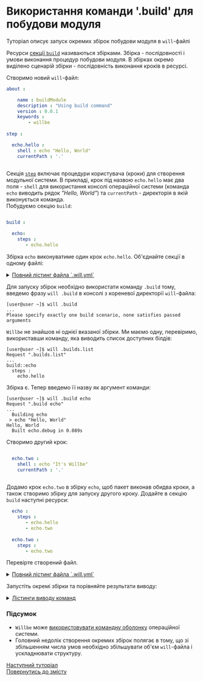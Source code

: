 # Використання команди '.build' для побудови модуля

Туторіал описує запуск окремих збірок побудови модуля в `will`-файлі

<a name="module-by-build">  
    
Ресурси [cекції `build`](CompositionOfWillFile.md#build) називаються збірками. Збірка - послідовності і умови виконання процедур побудови модуля. В збірках окремо виділено сценарій збірки - послідовність виконання кроків в ресурсі.  

Створимо новий `will`-файл:

```yaml
about :

    name : buildModule
    description : "Using build command"
    version : 0.0.1
    keywords :
        - willbe
        
step :

  echo.hello :
    shell : echo "Hello, World"
    currentPath : '.'
    
```

Секція [`step`](CompositionOfWillFile.md#step) включає процедури користувача (кроки) для створення модульної системи. В прикладі, крок під назвою `echo.hello` має два поля - `shell` для використання консолі операційної системи (команда `echo` виводить рядок _"Hello, World"_) та `currentPath` - директорія в якій виконується команда.  
Побудуємо секцію `build`:
    
```yaml

build :

  echo:
    steps :
       - echo.hello

```

Збірка `echo` виконуватиме один крок `echo.hello`. Об'єднайте секції в одному файлі:

<details>
  <summary><u>Повний лістинг файла `.will.yml`</u></summary>

```yaml

about :

    name : buildModule
    description : "Using build command"
    version : 0.0.1
    keywords :
        - willbe
        
step :

  echo.hello :
    shell : echo "Hello, World"
    currentPath : '.'
    
build :

  echo:
    steps :
       - echo.hello

```

</details>

Для запуску збірок необхідно використати команду `.build` тому, введемо фразу `will .build` в консолі з кореневої директорії `will`-файла:

```
[user@user ~]$ will .build 
...
Please specify exactly one build scenario, none satisfies passed arguments

```

`Willbe` не знайшов ні однієї вказаної збірки. Ми маємо одну, перевіримо, використавши команду, яка виводить список доступних білдів:

```
[user@user ~]$ will .builds.list
Request ".builds.list"
...
build::echo
  steps : 
    echo.hello

```

Збірка є. Тепер введемо її назву як аргумент команди:

```
[user@user ~]$ will .build echo
Request ".build echo"
...
  Building echo
 > echo "Hello, World"
Hello, World
  Built echo.debug in 0.089s

```

Створимо другий крок:

```yaml

  echo.two :
    shell : echo "It's Willbe"
    currentPath : '.'
        
```

Додамо крок `echo.two` в збірку `echo`, щоб пакет виконав обидва кроки, а також створимо збірку для запуску другого кроку. Додайте в секцію `build` наступні ресурси: 

```yaml
  echo :
    steps :
       - echo.hello
       - echo.two
       
  echo.two :
    steps :
       - echo.two

```

Перевірте створений файл.

<details>
  <summary><u>Повний лістинг файла `.will.yml`</u></summary>

```yaml

about :

    name : buildModuleWithCriterion
    description : "Output of various phrases using criterions"
    version : 0.0.1
    keywords :
        - willbe
        
step :

  echo.hello :
    shell : echo "Hello, World"
    currentPath : '.'
        
  echo.two :
    shell : echo "It's Willbe"
    currentPath : '.'    

build :

  echo:
    steps :
       - echo.hello
       - echo.two
       
  echo.two:
    steps :
       - echo.two      

```

</details>

Запустіть окремі збірки та порівняйте результати виводу:

<details>
  <summary><u>Лістинги виводу команд</u></summary>
    <p>Збірка 'echo'</p>

```
[user@user ~]$ will .build echo
...
  Building echo
 > echo "Hello, World"
Hello, World
 > echo "It's Willbe"
It's Willbe
  Built echo in 0.275s

``` 

<p>Збірка `echo.two`</p>

```
[user@user ~]$ will .build echo.two
...
  Building echo.two
 > echo "It's Willbe"
It's Willbe
  Built echo in 0.095s

``` 

</details>

### Підсумок
- `Willbe` може [використовувати командну оболонку](#shell-resource) операційної системи.  
- Головний недолік створення окремих збірок полягає в тому, що зі збільшенням числа умов необхідно збільшувати об'єм `will`-файла і ускладнювати структуру.  

[Наступний туторіал](PredefinedSteps.md)  
[Повернутись до змісту](../README.md#tutorials)